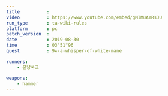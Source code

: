 ```yaml
---
title          :
video          : https://www.youtube.com/embed/gMIMuAYRsJU
run_type       : ta-wiki-rules
platform       : pc
patch_version  :
date           : 2019-08-30
time           : 03'51"96
quest          : 9★-a-whisper-of-white-mane

runners:
    - 몬냥쿡크

weapons:
    - hammer
---
```

